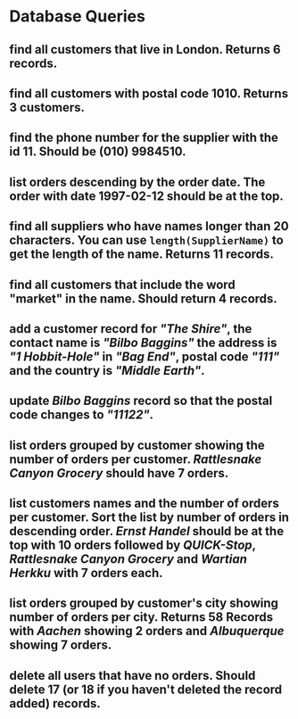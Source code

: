# Database Queries

## find all customers that live in London. Returns 6 records.

<!-- SELECT * FROM Customers
WHERE City like 'London'; -->

## find all customers with postal code 1010. Returns 3 customers.

<!-- SELECT * FROM Customers
WHERE PostalCode like '1010'; -->

## find the phone number for the supplier with the id 11. Should be (010) 9984510.

<!-- SELECT * FROM Customers
WHERE CustomerID like '11'; -->

## list orders descending by the order date. The order with date 1997-02-12 should be at the top.

<!-- SELECT * FROM Orders
ORDER BY OrderDate DESC; -->

## find all suppliers who have names longer than 20 characters. You can use `length(SupplierName)` to get the length of the name. Returns 11 records.

<!-- SELECT * FROM Suppliers
WHERE length(SupplierName) > 20; -->

## find all customers that include the word "market" in the name. Should return 4 records.

<!-- SELECT * FROM Customers
WHERE CustomerName like '%market%'; -->

## add a customer record for _"The Shire"_, the contact name is _"Bilbo Baggins"_ the address is _"1 Hobbit-Hole"_ in _"Bag End"_, postal code _"111"_ and the country is _"Middle Earth"_.

<!-- INSERT INTO Customers
VALUES (101, 'The Shire', 'Bilbo Baggins', '1 Hobbit-Hole', 'Bag End', '111', 'Middle Earth'); -->

## update _Bilbo Baggins_ record so that the postal code changes to _"11122"_.

<!-- UPDATE Customers
SET PostalCode = '11122'
WHERE CustomerID = 101; -->

## list orders grouped by customer showing the number of orders per customer. _Rattlesnake Canyon Grocery_ should have 7 orders.

<!-- SELECT CustomerName, Count(Orders.CustomerID) AS TotalOrders FROM Customers
INNER JOIN Orders ON Customers.CustomerID = Orders.CustomerID
GROUP BY Customers.CustomerID
ORDER BY COUNT(Customers.CustomerID) DESC -->

## list customers names and the number of orders per customer. Sort the list by number of orders in descending order. _Ernst Handel_ should be at the top with 10 orders followed by _QUICK-Stop_, _Rattlesnake Canyon Grocery_ and _Wartian Herkku_ with 7 orders each.

<!-- SELECT CustomerName, Count(Orders.CustomerID) AS TotalOrders FROM Customers
INNER JOIN Orders ON Customers.CustomerID = Orders.CustomerID
GROUP BY Customers.CustomerID
ORDER BY COUNT(Customers.CustomerID) DESC -->

## list orders grouped by customer's city showing number of orders per city. Returns 58 Records with _Aachen_ showing 2 orders and _Albuquerque_ showing 7 orders.

<!-- SELECT City, Count(Customers.City) AS CityCount FROM Customers
INNER JOIN Orders ON Customers.CustomerID = Orders.CustomerID
GROUP BY Customers.City
ORDER BY CityCount DESC -->

## delete all users that have no orders. Should delete 17 (or 18 if you haven't deleted the record added) records.
